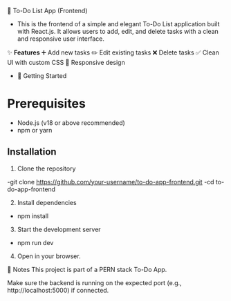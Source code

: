 📝 To-Do List App (Frontend) 
- This is the frontend of a simple and elegant To-Do List application built with React.js. It allows users to add, edit, and delete tasks with a clean and responsive user interface.

✨ **Features**
  ➕ Add new tasks
  ✏️ Edit existing tasks
  ❌ Delete tasks
  ✅ Clean UI with custom CSS
  📱 Responsive design

- 🚀 Getting Started

# Prerequisites
- Node.js (v18 or above recommended)
- npm or yarn

## Installation
1. Clone the repository

-git clone https://github.com/your-username/to-do-app-frontend.git
-cd to-do-app-frontend

2. Install dependencies
- npm install

3. Start the development server
- npm run dev

4. Open in your browser.

📌 Notes
This project is part of a PERN stack To-Do App.

Make sure the backend is running on the expected port (e.g., http://localhost:5000) if connected.
